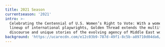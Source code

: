 ```yaml
---
title: 2021 Season
currentseason: '2021'
intro: >-
  Celebrating the Centennial of U.S. Women’s Right to Vote: With a women-led
  lineup of international playwrights, Golden Thread extends the multifaceted
  discourse and unique stories of the evolving agency of Middle East women.
background: 'https://ucarecdn.com/e12c03b9-787d-49f1-8c5b-a89710d04da6/'
---
```


